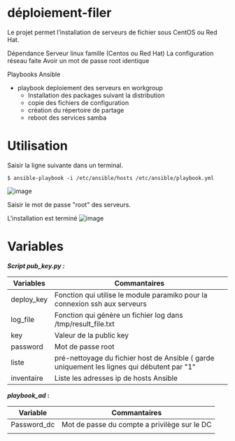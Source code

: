 # déploiement-filer
Le projet permet l’installation de serveurs de fichier sous CentOS ou Red Hat.

Dépendance
Serveur linux famille (Centos ou Red Hat)
La configuration réseau faite
Avoir un mot de passe root identique

Playbooks Ansible
- playbook deploiement des serveurs en workgroup
	- Installation des packages suivant la distribution
	- copie des fichiers de configuration
	- création du répertoire de partage
	- reboot des services samba

# Utilisation
Saisir la ligne suivante dans un terminal.
```console
$ ansible-playbook -i /etc/ansible/hosts /etc/ansible/playbook.yml
```
![image](https://drive.google.com/uc?export=view&id=1mL9pUiIQQLlZWGer43_AbsIygDjDzIgV)

Saisir le mot de passe "root" des serveurs.

L'installation est terminé
![image](https://drive.google.com/uc?export=view&id=17UP8F71K0V68pARHUWs1PQkv9yjDLExf)




# Variables
***Script pub_key.py :***

| Variables  | Commantaires   |
| ------------ | ------------ |
|  deploy_key | Fonction qui utilise le module paramiko pour la connexion ssh aux serveurs  |
| log_file  |Fonction qui génère un fichier log dans /tmp/result_file.txt   |
| key  | Valeur de la public key  |
|  password |Mot de passe root   |
|  liste | pré-nettoyage du fichier host de Ansible ( garde uniquement les lignes qui débutent par "1"  |
|  inventaire | Liste les adresses ip de hosts Ansible  |


***playbook_ad* :**

| Variable  |Commantaires   |
| ------------ | ------------ |
| Password_dc  | Mot de passe du compte a privilège sur le DC  |
|   |   |




